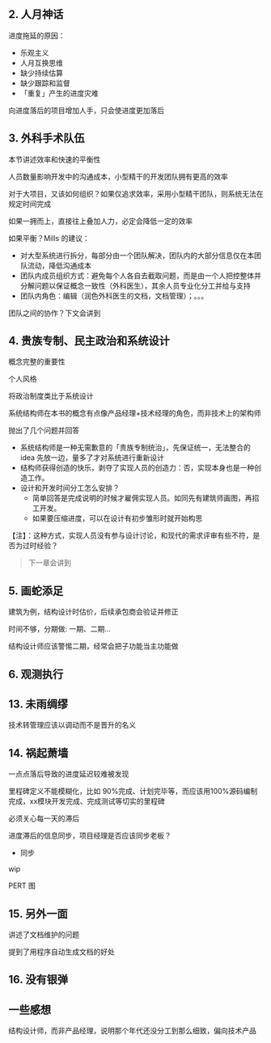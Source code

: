 

## 2. 人月神话

进度拖延的原因：
- 乐观主义
- 人月互换思维
- 缺少持续估算
- 缺少跟踪和监督
- 「重复」产生的进度灾难

向进度落后的项目增加人手，只会使进度更加落后

## 3. 外科手术队伍

本节讲述效率和快速的平衡性

人员数量影响开发中的沟通成本，小型精干的开发团队拥有更高的效率


对于大项目，又该如何组织？如果仅追求效率，采用小型精干团队，则系统无法在规定时间完成

如果一拥而上，直接往上叠加人力，必定会降低一定的效率

如果平衡？Mills 的建议：
- 对大型系统进行拆分，每部分由一个团队解决，团队内的大部分信息仅在本团队流动，降低沟通成本
- 团队内成员组织方式：避免每个人各自去截取问题，而是由一个人把控整体并分解问题以保证概念一致性（外科医生），其余人员专业化分工并给与支持
- 团队内角色：编辑（润色外科医生的文档，文档管理）；。。。

团队之间的协作？下文会讲到


## 4. 贵族专制、民主政治和系统设计

概念完整的重要性

个人风格

将政治制度类比于系统设计

系统结构师在本书的概念有点像产品经理+技术经理的角色，而非技术上的架构师

抛出了几个问题并回答
- 系统结构师是一种无需歉意的「贵族专制统治」，先保证统一，无法整合的 idea 先放一边，量多了才对系统进行重新设计
- 结构师获得创造的快乐，剥夺了实现人员的创造力：否，实现本身也是一种创造工作。
- 设计和开发时间分工怎么安排？
    - 简单回答是完成说明的时候才雇佣实现人员。如同先有建筑师画图，再招工开发。
    - 如果要压缩进度，可以在设计有初步雏形时就开始构思


【注】：这种方式，实现人员没有参与设计讨论，和现代的需求评审有些不符，是否为过时经验？
> 下一章会讲到

## 5. 画蛇添足

建筑为例，结构设计时估价，后续承包商会验证并修正

时间不够，分期做: 一期、二期...

结构设计师应该警惕二期，经常会把子功能当主功能做

## 6. 观测执行

## 13. 未雨绸缪

技术转管理应该以调动而不是晋升的名义

## 14. 祸起萧墙

一点点落后导致的进度延迟较难被发现

里程碑定义不能模糊化，比如 90%完成、计划完毕等，而应该用100%源码编制完成，xx模块开发完成、完成测试等切实的里程碑

必须关心每一天的滞后

进度滞后的信息同步，项目经理是否应该同步老板？
- 同步

wip

PERT 图

## 15. 另外一面

讲述了文档维护的问题

提到了用程序自动生成文档的好处

## 16. 没有银弹




## 一些感想

结构设计师，而非产品经理，说明那个年代还没分工到那么细致，偏向技术产品